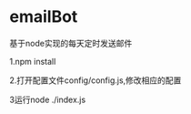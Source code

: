 # emailBot
基于node实现的每天定时发送邮件



1.npm install

2.打开配置文件config/config.js,修改相应的配置
        
3运行node ./index.js
